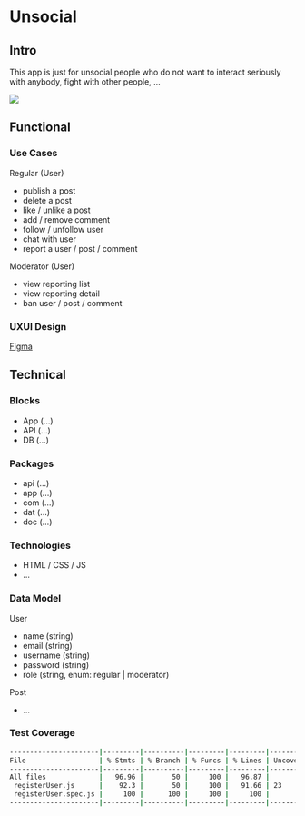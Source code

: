 # Unsocial

## Intro

This app is just for unsocial people who do not want to interact seriously with anybody, fight with other people, ...

![](https://media.giphy.com/media/W12KOpdv6MRa75ln4m/giphy.gif?cid=ecf05e47ql99tq9my7ifkyqfc14o5c5p2snox8s9yngpfo8g&ep=v1_gifs_search&rid=giphy.gif&ct=g)

## Functional

### Use Cases

Regular (User)
- publish a post
- delete a post
- like / unlike a post
- add / remove comment
- follow / unfollow user
- chat with user
- report a user / post / comment

Moderator (User)
- view reporting list
- view reporting detail
- ban user / post / comment

### UXUI Design

[Figma](https://figma.com)

## Technical

### Blocks

- App (...)
- API (...)
- DB (...)

### Packages

- api (...)
- app (...)
- com (...)
- dat (...)
- doc (...)

### Technologies

- HTML / CSS / JS 
- ...

### Data Model

User
- name (string)
- email (string)
- username (string)
- password (string)
- role (string, enum: regular | moderator)

Post
- ...

### Test Coverage

```sh
----------------------|---------|----------|---------|---------|-------------------
File                  | % Stmts | % Branch | % Funcs | % Lines | Uncovered Line #s 
----------------------|---------|----------|---------|---------|-------------------
All files             |   96.96 |       50 |     100 |   96.87 |                   
 registerUser.js      |    92.3 |       50 |     100 |   91.66 | 23                
 registerUser.spec.js |     100 |      100 |     100 |     100 |                   
----------------------|---------|----------|---------|---------|-------------------
```